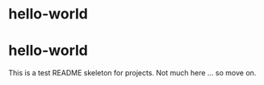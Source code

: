 # hello-world
hello-world
===========
This is a test README skeleton for projects.
Not much here ... so move on.
